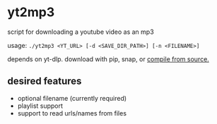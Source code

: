 # yt2mp3

script for downloading a youtube video as an mp3

usage: `./yt2mp3 <YT_URL> [-d <SAVE_DIR_PATH>] [-n <FILENAME>]`

depends on yt-dlp. download with pip, snap, or [compile from source.](https://github.com/yt-dlp/yt-dlp)

## desired features

- optional filename (currently required)
- playlist support
- support to read urls/names from files
